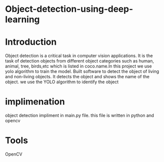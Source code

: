 # Object-detection-using-deep-learning
# Introduction
Object detection is a critical task in computer vision applications. It is the task of detection objects from different object categories such as human, animal, tree, birds,etc which is listed in coco.name.In this project we use yolo algorithm to train the model.
Built software to detect the object of living and non-living objects. It detects the object and shows the name of the object. we use the YOLO algorithm to identify the object
# implimenation
object detection impliment in  main.py file. this file is written in python and opencv  
# Tools
OpenCV

